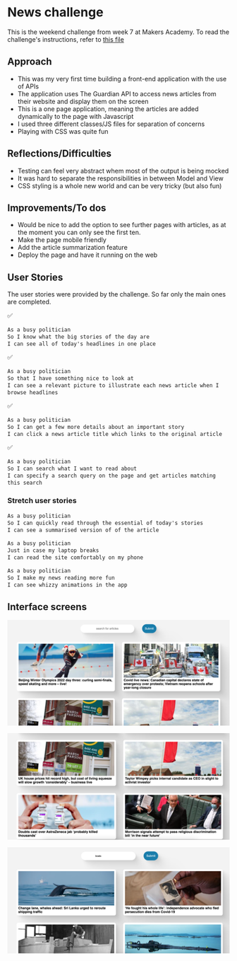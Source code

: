 # News challenge

This is the weekend challenge from week 7 at Makers Academy. To read the challenge's instructions, refer to [this file](CHALLENGE.md)

## Approach

* This was my very first time building a front-end application with the use of APIs
* The application uses The Guardian API to access news articles from their website and display them on the screen
* This is a one page application, meaning the articles are added dynamically to the page with Javascript
* I used three different classes/JS files for separation of concerns
* Playing with CSS was quite fun

## Reflections/Difficulties 

* Testing can feel very abstract whem most of the output is being mocked
* It was hard to separate the responsibilities in between Model and View
* CSS styling is a whole new world and can be very tricky (but also fun)

## Improvements/To dos

* Would be nice to add the option to see further pages with articles, as at the moment you can only see the first ten.
* Make the page mobile friendly
* Add the article summarization feature
* Deploy the page and have it running on the web

## User Stories

The user stories were provided by the challenge. So far only the main ones are completed.

:white_check_mark:
```
As a busy politician
So I know what the big stories of the day are
I can see all of today's headlines in one place
```
:white_check_mark:
```
As a busy politician
So that I have something nice to look at
I can see a relevant picture to illustrate each news article when I browse headlines
```
:white_check_mark:
```
As a busy politician
So I can get a few more details about an important story
I can click a news article title which links to the original article
```
:white_check_mark:
```
As a busy politician
So I can search what I want to read about
I can specify a search query on the page and get articles matching this search
```

### Stretch user stories

```
As a busy politician
So I can quickly read through the essential of today's stories
I can see a summarised version of of the article 
```

```
As a busy politician
Just in case my laptop breaks
I can read the site comfortably on my phone
```

```
As a busy politician
So I make my news reading more fun
I can see whizzy animations in the app
```

## Interface screens

![Main Screen](/images/main_screen.png)
  
    
![Middle portion](/images/middle_portion.png)
  
    
![When search is used](/images/search.png)

